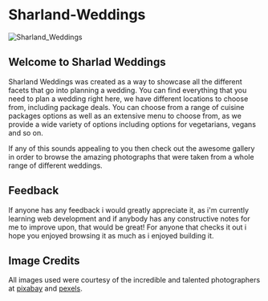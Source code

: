 # Sharland-Weddings

![Sharland_Weddings](https://github.com/user-attachments/assets/06fe451e-dc1a-4c2f-ad7d-6703b9d826dc)

## Welcome to Sharlad Weddings

Sharland Weddings was created as a way to showcase all the different facets that go into planning a wedding. You can find everything that you need to plan a wedding right here, we have different locations to choose from, including package deals. You can choose from a range of cuisine packages options as well as an extensive menu to choose from, as we provide a wide variety of options including options for vegetarians, vegans and so on.

If any of this sounds appealing to you then check out the awesome gallery in order to browse the amazing photographs that were taken from a whole range of different weddings.

## Feedback

If anyone has any feedback i would greatly appreciate it, as i'm currently learning web development and if anybody has any constructive notes for me to improve upon, that would be great! For anyone that checks it out i hope you enjoyed browsing it as much as i enjoyed building it. 

## Image Credits

All images used were courtesy of the incredible and talented photographers at [pixabay](https://pixabay.com) and [pexels](https://pexels.com).

